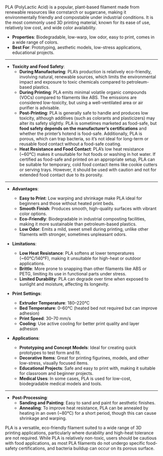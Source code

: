 PLA (PolyLactic Acid) is a popular, plant-based filament made from renewable resources like cornstarch or sugarcane, making it environmentally friendly and compostable under industrial conditions. It is the most commonly used 3D printing material, known for its ease of use, relatively low cost, and wide color availability.

- **Properties**: Biodegradable, low-warp, low odor, easy to print, comes in a wide range of colors.
- **Best For**: Prototyping, aesthetic models, low-stress applications, educational projects.

---

- **Toxicity and Food Safety**:
  - **During Manufacturing**: PLA’s production is relatively eco-friendly, involving natural, renewable sources, which limits the environmental impact and exposure to toxic chemicals compared to petroleum-based plastics.
  - **During Printing**: PLA emits minimal volatile organic compounds (VOCs) compared to filaments like ABS. The emissions are considered low-toxicity, but using a well-ventilated area or air purifier is advisable.
  - **Post-Printing**: PLA is generally safe to handle and produces low toxicity, although additives (such as colorants and plasticizers) may alter its safety slightly. PLA is sometimes marketed as food-safe, but **food safety depends on the manufacturer’s certifications** and whether the printer’s hotend is food-safe. Additionally, PLA is porous, which can trap bacteria, so it’s not ideal for long-term or reusable food contact without a food-safe coating.
  - **Heat Resistance and Food Contact**: PLA’s low heat resistance (~60°C) makes it unsuitable for hot foods or washing in hot water. If certified as food-safe and printed on an appropriate setup, PLA can be suitable for temporary, cold food contact items like cookie cutters or serving trays. However, it should be used with caution and not for extended food contact due to its porosity.

---

- **Advantages**:
  - **Easy to Print**: Low warping and shrinkage make PLA ideal for beginners and those without heated print beds.
  - **Smooth Finish**: Produces smooth, high-quality surfaces with vibrant color options.
  - **Eco-Friendly**: Biodegradable in industrial composting facilities, making it more sustainable than petroleum-based plastics.
  - **Low Odor**: Emits a mild, sweet smell during printing, unlike other filaments with stronger, sometimes unpleasant odors.

- **Limitations**:
  - **Low Heat Resistance**: PLA softens at lower temperatures (~60°C/140°F), making it unsuitable for high-heat or outdoor applications.
  - **Brittle**: More prone to snapping than other filaments like ABS or PETG, limiting its use in functional parts under stress.
  - **Limited Durability**: PLA can degrade over time when exposed to sunlight and moisture, affecting its longevity.

- **Print Settings**:
  - **Extruder Temperature**: 180–220°C
  - **Bed Temperature**: 0–60°C (heated bed not required but can improve adhesion)
  - **Print Speed**: 30–70 mm/s
  - **Cooling**: Use active cooling for better print quality and layer adhesion

- **Applications**:
  - **Prototyping and Concept Models**: Ideal for creating quick prototypes to test form and fit.
  - **Decorative Items**: Great for printing figurines, models, and other low-stress, visually focused items.
  - **Educational Projects**: Safe and easy to print with, making it suitable for classroom and beginner projects.
  - **Medical Uses**: In some cases, PLA is used for low-cost, biodegradable medical models and tools.

---

- **Post-Processing**:
  - **Sanding and Painting**: Easy to sand and paint for aesthetic finishes.
  - **Annealing**: To improve heat resistance, PLA can be annealed by heating in an oven (~80°C) for a short period, though this can cause shrinkage and warping.

PLA is a versatile, eco-friendly filament suited to a wide range of 3D printing applications, particularly where durability and high-heat tolerance are not required. While PLA is relatively non-toxic, users should be cautious with food applications, as most PLA filaments do not undergo specific food-safety certifications, and bacteria buildup can occur on its porous surface.